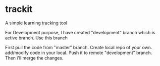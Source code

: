 # trackit
A simple learning tracking tool


For Development purpose, I have created "development" branch which is active branch. Use this branch

First pull the code from "master" branch.
Create local repo of your own.
add/modify code in your local.
Push it to remote "development" branch.
Then i'll merge the changes.
